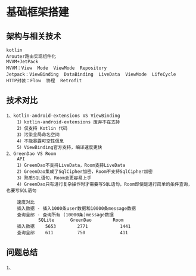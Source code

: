 # 基础框架搭建

## 架构与相关技术

    kotlin
    Arouter路由实现组件化
    MVVM+JetPack
    MVVM：View  Mode  ViewMode  Repository
    Jetpack：ViewBinding  DataBinding  LiveData  ViewMode  LifeCycle
    HTTP封装：Flow  协程  Retrofit

## 技术对比

    1、kotlin-android-extensions VS ViewBinding
        1）kotlin-android-extensions 废弃不在支持
        2）仅支持 Kotlin 代码
        3）污染全局命名空间
        4）不能暴露可空性信息
        5）ViewBinding官方支持，编译速度更快
    2、GreenDao VS Room
        API
        1）GreenDao不支持LiveData，Room支持LiveData
        2）GreenDao集成了SqlCipher加密，Room不支持SqlCipher加密
        3）熟悉SQL语句，Room会更容易上手
        4）GreenDao只有进行复杂操作时才需要写SQL语句，Room即使是进行简单的条件查询，也要写SQL语句

        速度对比
        插入数据 - 插入1000条user数据和10000条message数据
        查询全部 - 查询所有 (10000条)message数据
                SQLite	    GreenDao	    Room
        插入数据	5653	    2771	        1441
        查询全部	611	        750	            411

## 问题总结

    1、

